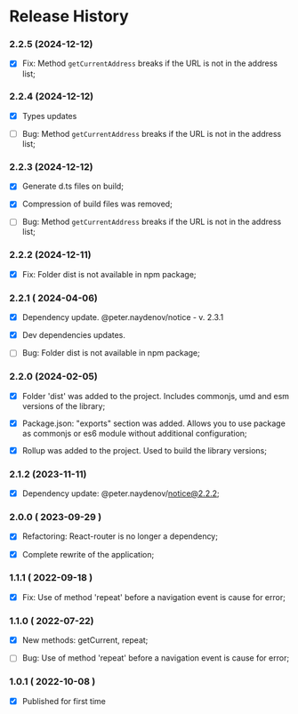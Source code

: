 # Release History



### 2.2.5 (2024-12-12)
- [x] Fix: Method `getCurrentAddress` breaks if the URL is not in the address list;



### 2.2.4 (2024-12-12)
- [x] Types updates
- [ ] Bug: Method `getCurrentAddress` breaks if the URL is not in the address list;


### 2.2.3 (2024-12-12)
- [x] Generate d.ts files on build;
- [x] Compression of build files was removed;
- [ ] Bug: Method `getCurrentAddress` breaks if the URL is not in the address list;



### 2.2.2 (2024-12-11)
- [x] Fix: Folder dist is not available in npm package;



### 2.2.1 ( 2024-04-06)
- [x] Dependency update. @peter.naydenov/notice - v. 2.3.1
- [x] Dev dependencies updates.
- [ ] Bug: Folder dist is not available in npm package;




### 2.2.0 (2024-02-05)
- [x]  Folder 'dist' was added to the project. Includes commonjs, umd and esm versions of the library;
 - [x] Package.json: "exports" section was added. Allows you to use package as commonjs or es6 module without additional configuration;
 - [x] Rollup was added to the project. Used to build the library versions;




### 2.1.2 (2023-11-11)
- [x] Dependency update: @peter.naydenov/notice@2.2.2;



### 2.0.0 ( 2023-09-29 )
- [x] Refactoring: React-router is no longer a dependency;
- [x] Complete rewrite of the application;



### 1.1.1 ( 2022-09-18 )
- [x] Fix: Use of method 'repeat' before a navigation event is cause for error;



### 1.1.0 ( 2022-07-22)
- [x] New methods: getCurrent, repeat;
- [ ] Bug: Use of method 'repeat' before a navigation event is cause for error;



### 1.0.1 ( 2022-10-08 )
- [x] Published for first time